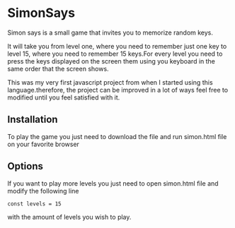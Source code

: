 # SimonSays
Simon says is a small game that invites you to memorize random keys.

It will take you from level one, where you need to remember just one key to level 15, where you need to remember 15 keys.For every level you need to press the keys displayed on the screen  them using you keyboard in the same order that the screen shows.

This was my very first javascript project from when I started using this language.therefore, the project can be improved in a lot of ways feel free to modified until you feel satisfied with it.

## Installation
To play the game you just need to download the file and run simon.html file on your favorite browser

## Options
If you want to play more levels you just need to open simon.html file and modify the following line 

```
const levels = 15
```
with the amount of levels you wish to play.

